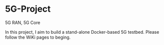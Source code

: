 # 5G-Project
5G RAN, 5G Core


In this project, I aim to build a stand-alone Docker-based 5G testbed.
Please follow the WiKi pages to beging. 
